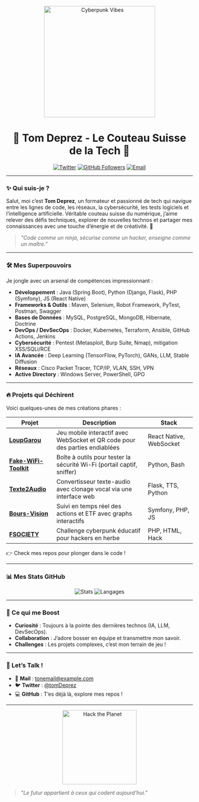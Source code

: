<p align="center">
  <img src="https://media.giphy.com/media/v1.Y2lkPTc5MGI3NjExMnZhNmFzN2N0bDFmM2MxdXFuN2M4b2Rpb3d1NmY1NGg5eGZhMXVuZyZlcD12MV9pbnRlcm5hbF9naWZfYnlfaWQmY3Q9Zw/xT9IgzoKnwFNmISRnn/giphy.gif" width="300" alt="Cyberpunk Vibes">
</p>

<h1 align="center">👾 Tom Deprez - Le Couteau Suisse de la Tech 👾</h1>

<p align="center">
  <a href="https://twitter.com/tomDeprez"><img src="https://img.shields.io/twitter/follow/tomDeprez?style=social" alt="Twitter"></a>
  <a href="https://github.com/tomDeprez"><img src="https://img.shields.io/github/followers/tomDeprez?style=social" alt="GitHub Followers"></a>
  <a href="mailto:tonemail@example.com"><img src="https://img.shields.io/badge/Email-Contact%20Me-red" alt="Email"></a>
</p>

---

### ✨ Qui suis-je ?
Salut, moi c’est **Tom Deprez**, un formateur et passionné de tech qui navigue entre les lignes de code, les réseaux, la cybersécurité, les tests logiciels et l’intelligence artificielle. Véritable couteau suisse du numérique, j’aime relever des défis techniques, explorer de nouvelles technos et partager mes connaissances avec une touche d’énergie et de créativité. 🚀

> *"Code comme un ninja, sécurise comme un hacker, enseigne comme un maître."*

---

### 🛠 Mes Superpouvoirs
Je jongle avec un arsenal de compétences impressionnant :

- **Développement** : Java (Spring Boot), Python (Django, Flask), PHP (Symfony), JS (React Native)
- **Frameworks & Outils** : Maven, Selenium, Robot Framework, PyTest, Postman, Swagger
- **Bases de Données** : MySQL, PostgreSQL, MongoDB, Hibernate, Doctrine
- **DevOps / DevSecOps** : Docker, Kubernetes, Terraform, Ansible, GitHub Actions, Jenkins
- **Cybersécurité** : Pentest (Metasploit, Burp Suite, Nmap), mitigation XSS/SQLi/RCE
- **IA Avancée** : Deep Learning (TensorFlow, PyTorch), GANs, LLM, Stable Diffusion
- **Réseaux** : Cisco Packet Tracer, TCP/IP, VLAN, SSH, VPN
- **Active Directory** : Windows Server, PowerShell, GPO

---

### 🔥 Projets qui Déchirent
Voici quelques-unes de mes créations phares :

| Projet               | Description                                                                 | Stack                    |
|----------------------|-----------------------------------------------------------------------------|--------------------------|
| **[LoupGarou](#)**   | Jeu mobile interactif avec WebSocket et QR code pour des parties endiablées | React Native, WebSocket  |
| **[Fake-WiFi-Toolkit](#)** | Boîte à outils pour tester la sécurité Wi-Fi (portail captif, sniffer)    | Python, Bash             |
| **[Texte2Audio](#)** | Convertisseur texte-audio avec clonage vocal via une interface web        | Flask, TTS, Python       |
| **[Bours-Vision](#)**| Suivi en temps réel des actions et ETF avec graphs interactifs            | Symfony, PHP, JS         |
| **[FSOCIETY](#)**    | Challenge cyberpunk éducatif pour hackers en herbe                        | PHP, HTML, Hack          |

👉 Check mes repos pour plonger dans le code !

---

### 📊 Mes Stats GitHub
<p align="center">
  <img src="https://github-readme-stats.vercel.app/api?username=tomDeprez&show_icons=true&theme=dracula" alt="Stats">
  <img src="https://github-readme-stats.vercel.app/api/top-langs/?username=tomDeprez&layout=compact&theme=dracula" alt="Langages">
</p>

---

### 🌌 Ce qui me Boost
- **Curiosité** : Toujours à la pointe des dernières technos (IA, LLM, DevSecOps).
- **Collaboration** : J’adore bosser en équipe et transmettre mon savoir.
- **Challenges** : Les projets complexes, c’est mon terrain de jeu !

---

### 💬 Let’s Talk !
- 📧 **Mail** : [tonemail@example.com](mailto:tonemail@example.com)
- 🐦 **Twitter** : [@tomDeprez](https://twitter.com/tomDeprez)
- 💻 **GitHub** : T’es déjà là, explore mes repos !

---

<p align="center">
  <img src="https://media.giphy.com/media/v1.Y2lkPTc5MGI3NjExYTZhMjkyMDMwNzMwMjQ5MjVjMWQ2YzEwMjUzZjM0YzU5YWQyNzQ5MSZlcD12MV9pbnRlcm5hbF9naWZfYnlfaWQmY3Q9Zw/3o7TKSjRrfIPjeNDyc/giphy.gif" width="200" alt="Hack the Planet">
</p>

> *"Le futur appartient à ceux qui codent aujourd’hui."*
